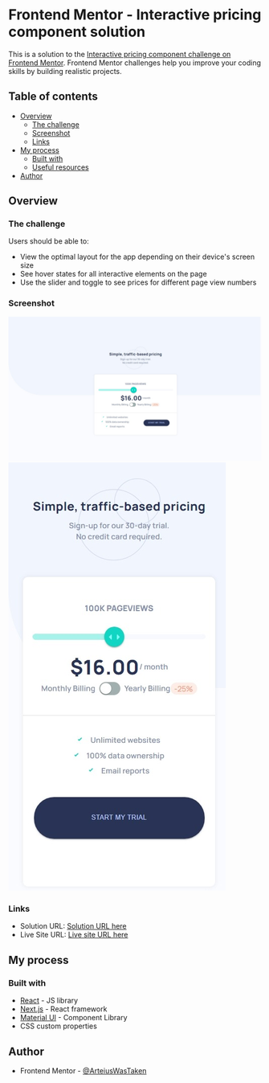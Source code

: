 # Frontend Mentor - Interactive pricing component solution

This is a solution to the [Interactive pricing component challenge on Frontend Mentor](https://www.frontendmentor.io/challenges/interactive-pricing-component-t0m8PIyY8). Frontend Mentor challenges help you improve your coding skills by building realistic projects.

## Table of contents

- [Overview](#overview)
  - [The challenge](#the-challenge)
  - [Screenshot](#screenshot)
  - [Links](#links)
- [My process](#my-process)
  - [Built with](#built-with)
  - [Useful resources](#useful-resources)
- [Author](#author)

## Overview

### The challenge

Users should be able to:

- View the optimal layout for the app depending on their device's screen size
- See hover states for all interactive elements on the page
- Use the slider and toggle to see prices for different page view numbers

### Screenshot

![Screen 1](./screenshot1.jpeg)
![Screen 2](./screenshot2.jpeg)

### Links

- Solution URL: [Solution URL here](https://github.com/ArteiusWorkshop/FM-interactive-pricing-component-main)
- Live Site URL: [Live site URL here](https://fm-interactive-pricing-component-main.vercel.app/)

## My process

### Built with

- [React](https://reactjs.org/) - JS library
- [Next.js](https://nextjs.org/) - React framework
- [Material UI](https://mui.com/) - Component Library
- CSS custom properties

## Author

- Frontend Mentor - [@ArteiusWasTaken](https://www.frontendmentor.io/profile/ArteiusWasTaken)
